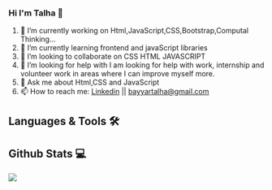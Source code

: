 ### Hi I'm Talha 👋






 1. 🔭 I’m currently working on Html,JavaScript,CSS,Bootstrap,Computal Thinking...
 2. 🌱 I’m currently learning frontend and javaScript libraries
 3. 👯 I’m looking to collaborate on CSS HTML JAVASCRIPT
 4. 🤔 I’m looking for help with I am looking for help with work, internship and volunteer work in areas where I can improve myself more.
 5. 💬 Ask me about Html,CSS and JavaScript
 6. 📫 How to reach me: [Linkedin](https://www.linkedin.com/in/talha-bayyar-12a2b7200/) || <bayyartalha@gmail.com>

 ## Languages & Tools 🛠️
 

 
 
 
 
 
 
 ## Github Stats 💻
 
<img src="https://github-readme-stats.vercel.app/api?username=TalhaBayyar&show_icons=true"/>

